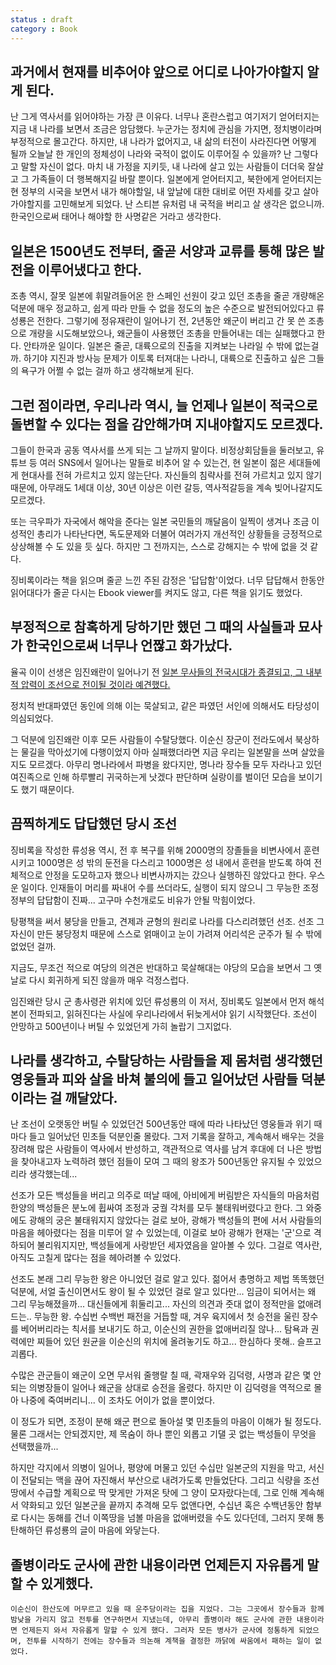 ```yaml
---
status : draft
category : Book
---
```




## 과거에서 현재를 비추어야 앞으로 어디로 나아가야할지 알게 된다.

난 그게 역사서를 읽어야하는 가장 큰 이유다.
너무나 혼란스럽고 여기저기 얻어터지는 지금 내 나라를 보면서
조금은 암담했다.
누군가는 정치에 관심을 가지면, 정치병이라며
부정적으로 몰고간다.
하지만, 내 나라가 없어지고, 내 삶의 터전이 사라진다면
어떻게 될까
오늘날 한 개인의 정체성이 나라와 국적이 없이도 이루어질 수 있을까?
난 그렇다고 말할 자신이 없다.
마치 내 가정을 지키듯, 내 나라에 살고 있는 사람들이 더더욱 잘살고
그 가족들이 더 행복해지길 바랄 뿐이다.
일본에게 얻어터지고, 북한에게 얻어터지는 현 정부의 시국을 보면서
내가 해야할일, 내 앞날에 대한 대비로 어떤 자세를 갖고 살아가야할지를 고민해보게 되었다.
난 스티븐 유처럼 내 국적을 버리고 살 생각은 없으니까.
한국인으로써 태어나 해야할 한 사명같은 거라고 생각한다.

## 일본은 1500년도 전부터, 줄곧 서양과 교류를 통해 많은 발전을 이루어냈다고 한다.
조총 역시, 잘못 일본에 휘말려들어온 한 스페인 선원이 갖고 있던 조총을 줄곧 개량해온 덕분에
매우 정교하고, 쉽게 따라 만들 수 없을 정도의 높은 수준으로 발전되어있다고 류성룡은 전한다.
그렇기에 정유재란이 일어나기 전, 2년동안 왜군이 버리고 간 못 쓴 조총으로 개량을 시도해보았으나,
왜군들이 사용했던 조총을 만들어내는 데는 실패했다고 한다.
안타까운 일이다.
일본은 줄곧, 대륙으로의 진출을 지켜보는 나라일 수 밖에 없는걸까.
하기야 지진과 방사능 문제가 이토록 터져대는 나라니, 대륙으로 진출하고 싶은 그들의 욕구가 어쩔 수 없는 걸까
하고 생각해보게 된다.

## 그런 점이라면, 우리나라 역시, 늘 언제나 일본이 적국으로 돌변할 수 있다는 점을 감안해가며 지내야할지도 모르겠다.
그들이 한국과 공동 역사서를 쓰게 되는 그 날까지 말이다.
비정상회담들을 둘러보고, 유튜브 등 여러 SNS에서 일어나는 말들로 비추어 알 수 있는건,
현 일본이 젊은 세대들에게 현대사를 전혀 가르치고 있지 않는단다.
자신들의 침략사를 전혀 가르치고 있지 않기 때문에, 아무래도 1세대 이상, 30년 이상은 이런 갈등, 역사적갈등을 계속 빚어나갈지도 모르겠다.

또는 극우파가 자국에서 해악을 준다는 일본 국민들의 깨달음이 일찍이 생겨나
조금 이성적인 총리가 나타난다면, 독도문제와 더불어 여러가지 개선적인 상황들을 긍정적으로 상상해볼 수 도 있을 듯 싶다.
하지만 그 전까지는, 스스로 강해지는 수 밖에 없을 것 같다.

징비록이라는 책을 읽으며 줄곧 느낀 주된 감정은 '답답함'이었다.
너무 답답해서 한동안 읽어대다가 줄곧 다시는 Ebook viewer를 켜지도 않고,
다른 책을 읽기도 했었다.

## 부정적으로 참혹하게 당하기만 했던 그 때의 사실들과 묘사가 한국인으로써 너무나 언짢고 화가났다.

율곡 이이 선생은 임진왜란이 일어나기 전
[일본 무사들의 전국시대가 종결되고,
그 내부적 압력이 조선으로 전이될 것이라 예견했다.](https://ko.wikipedia.org/wiki/%EC%9D%B4%EC%9D%B4#%EC%8B%AD%EB%A7%8C_%EC%96%91%EB%B3%91%EC%84%A4)

정치적 반대파였던 동인에 의해 이는 묵살되고, 같은 파였던 서인에 의해서도 타당성이 의심되었다.

그 덕분에
임진왜란 이후 모든 사람들이 수탈당했다.
이순신 장군이 전라도에서 북상하는 물길을 막아섰기에 다행이었지
아마 실패했더라면 지금 우리는 일본말을 쓰며 살았을지도 모르겠다.
아무리 명나라에서 파병을 왔다지만, 명나라 장수들 모두 자라나고 있던 여진족으로 인해 하루빨리 귀국하는게 낫겠다 판단하며 실랑이를 벌이던 모습을 보이기도 했기 때문이다.

## 끔찍하게도 답답했던 당시 조선

징비록을 작성한
류성용 역시,
전 후 복구를 위해
2000명의 장졸들을 비변사에서 훈련시키고
1000명은 성 밖의 둔전을 다스리고
1000명은 성 내에서 훈련을 받도록 하여
전체적으로 안정을 도모하고자 했으나
비변사까지는 갔으나 실행하진 않았다고 한다.
우스운 일이다.
인재들이 머리를 짜내어 수를 쓰더라도, 실행이 되지 않으니
그 무능한 조정 정부의 답답함이 진짜... 고구마 수천개로도 비유가 안될 막힘이었다.


탕평책을 써서 붕당을 만들고,
견제과 균형의 원리로 나라를 다스리려했던 선조.
선조 그 자신이 만든 붕당정치 때문에 스스로 얽매이고
눈이 가려져 어리석은 군주가 될 수 밖에 없었던 걸까.

지금도, 무조건 적으로 여당의 의견은 반대하고 묵살해대는
야당의 모습을 보면서
그 옛날로 다시 회귀하게 되진 않을까 
매우 걱정스럽다.


임진왜란 당시 군 총사령관 위치에 있던 류성룡의 이 저서, 징비록도 일본에서 먼저 해석본이 전파되고, 읽혀진다는 사실에 우리나라에서 뒤늦게서야 읽기 시작했단다.
조선이 안망하고 500년이나 버틸 수 있었던게 가히 놀랍기 그지없다.


## 나라를 생각하고, 수탈당하는 사람들을 제 몸처럼 생각했던 영웅들과 피와 살을 바쳐 불의에 들고 일어났던 사람들 덕분이라는 걸 깨달았다.
난 조선이 오랫동안 버틸 수 있었던건 500년동안 때에 따라 나타났던 영웅들과 위기 때마다 들고 일어났던 민초들 덕분인줄 몰랐다.
그저 기록을 잘하고, 계속해서 배우는 것을 장려해 많은 사람들이 역사에서 반성하고, 객관적으로 역사를 남겨 후대에 더 나은 방법을 찾아내고자 노력하려 했던 점들이 모여 그 때의 왕조가 500년동안 유지될 수 있었으리라 생각했는데...

선조가 모든 백성들을 버리고 의주로 떠날 때에,
아비에게 버림받은 자식들의 마음처럼 한양의 백성들은 분노에 휩싸여
조정과 궁궐 각처를 모두 불태워버렸다고 한다.
그 와중에도 광해의 궁은 불태워지지 않았다는 걸로 보아, 광해가 백성들의 편에 서서 사람들의 마음을 헤아렸다는 점을 미루어 알 수 있었는데, 이걸로 보아 광해가 현재는 '군'으로 격하되어 불리워지지만, 백성들에게 사랑받던 세자였음을 알아볼 수 있다.
그걸로 역사란, 아직도 고칠게 많다는 점을 헤아려볼 수 있었다.

선조도 본래 그리 무능한 왕은 아니었던 걸로 알고 있다.
젊어서 총명하고 제법 똑똑했던 덕분에, 서얼 출신이면서도 왕이 될 수 있었던 걸로 알고 있다만...
임금이 되어서는 왜 그리 무능해졌을까...
대신들에게 휘둘리고... 자신의 의견과 줏대 없이 정적만을 없애려 드는..
무능한 왕.
수십번 수백번 패전을 거듭할 때, 겨우 육지에서 첫 승전을 울린 장수를 베어버리라는 칙서를 보내기도 하고, 이순신의 권한을 없애버리질 않나...
탐욕과 권력에만 찌들어 있던 원균을 이순신의 위치에 올려놓기도 하고...
한심하다 못해.. 슬프고 괴롭다.

수많은 관군들이 왜군이 오면 무서워 줄행랄 칠 때,
곽재우와 김덕령, 사명과 같은 몇 안되는 의병장들이 일어나 왜군을 상대로 승전을 올렸다.
하지만 이 김덕령을 역적으로 몰아 나중에 죽여버리니... 이 조차도 어이가 없을 뿐이었다.

이 정도가 되면, 조정이 분해 왜군 편으로 돌아설 몇 민초들의 마음이 이해가 될 정도다.
물론 그래서는 안되겠지만, 제 목숨이 하나 뿐인 외롭고 기댈 곳 없는 백성들이 무엇을 선택했을까...


하지만 각지에서 의병이 일어나, 평양에 머물고 있던 수십만 일본군의 지원을 막고, 서신이 전달되는 맥을 끊어 자진해서 부산으로 내려가도록 만들었단다. 그리고 식량을 조선 땅에서 수급할 계획으로 딱 맞게만 가져온 탓에 그 양이 모자랐다는데, 그로 인해 계속해서 약화되고 있던 일본군을 끝까지 추격해 모두 없앤다면, 수십년 혹은 수백년동안 함부로 다시는 동해를 건너 이쪽땅을 넘볼 마음을 없애버렸을 수도 있다던데, 그러지 못해 통탄해하던 류성룡의 글이 마음에 와닿는다.

## 졸병이라도 군사에 관한 내용이라면 언제든지 자유롭게 말할 수 있게했다.
```
이순신이 한산도에 머무르고 있을 때 운주당이라는 집을 지었다. 그는 그곳에서 장수들과 함께 밤낮을 가리지 않고 전투를 연구하면서 지냈는데, 아무리 졸병이라 해도 군사에 관한 내용이라면 언제든지 와서 자유롭게 말할 수 있게 했다. 그러자 모든 병사가 군사에 정통하게 되었으며, 전투를 시작하기 전에는 장수들과 의논해 계책을 결정한 까닭에 싸움에서 패하는 일이 없었다.
```
